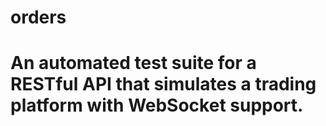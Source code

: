# orders
# An automated test suite for a RESTful API that simulates a trading platform with WebSocket support.
